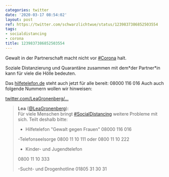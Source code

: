 ```yaml
---
categories: twitter
date: '2020-03-17 08:54:02'
layout: post
ref: https://twitter.com/schwarzlichtwue/status/1239837386852503554
tags:
- socialdistancing
- corona
title: 1239837386852503554
---
```

Gewalt in der Partnerschaft macht nicht vor [#Corona](/t/corona) halt.

Soziale Distanzierung und Quarantäne zusammen mit dem\*der Partner\*in kann für viele die Hölle bedeuten.



Das [hilfetelefon.de](https://hilfetelefon.de) steht auch jetzt für alle bereit: 08000 116 016
Auch auch folgende Nummern wollen wir hinweisen:

[twitter.com/LeaGronenberg/…](https://twitter.com/LeaGronenberg/status/1239209768176279552?s=19)
> <b>Lea</b> ([@LeaGronenberg](https://twitter.com/LeaGronenberg)):  
>Für viele Menschen bringt [#SocialDistancing](/t/socialdistancing) weitere Probleme mit sich. Teilt deshalb bitte:  
>  
>- Hilfetelefon "Gewalt gegen Frauen" 08000 116 016   
>  
>-Telefonseelsorge 0800 11 10 111 oder 0800 11 10 222  
>  
>- Kinder- und Jugendtelefon  
>  
>0800 11 10 333  
>  
>-Sucht- und Drogenhotline 01805 31 30 31  

